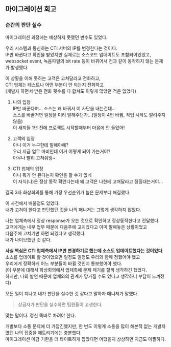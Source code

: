 ## 마이그레이션 회고
### 순간의 판단 실수

마이그레이션 과정에는 예상하지 못했던 변수도 있었다.<br>

우리 시스템과 통신하는 CTI 서버의 IP를 변경한다는 것이다.<br>
IP만 바뀐다고 확인을 받았지만 실제로는 소스코드 업데이트도 포함되어있었고,<br>
websocket event, 녹음파일의 bit rate 등이 바뀌어서 전과 같이 동작하지 않는 문제가 발생했다.<br>

이 상황을 이해 못하는 고객은 고쳐달라고 전화하고,<br>
CTI 업체는 테스트나 어떤 부분이 안 되는지 전화하고<br>
(개발자 하면서 받은 전화 횟수를 다 합쳐도 이렇게 많았던 적은 없었다)

1. 나의 입장<br>
   IP만 바꾼다며... 소스는 왜 바꿔서 이 사단을 내는건데...<br>
   소스를 바꿀거면 일정을 미리 말해주던가...(일정이 4번 바뀜, 작업 시작도 알려주지 않음)<br>
   이 새끼들 1년 전에 프로젝트 시작할때부터 마음에 안 들었어!

2. 고객의 입장<br>
   아니 이거 누구한테 말해야해?<br>
   우리 지금 업무 마비인데 이거 어떻게 되어 가는거야?<br>
   아무나 빨리 고쳐줘잉~

3. CTI 업체의 입장<br>
   아니 뭐가 안 된다는지 확인을 할 수가 없네<br>
   이 자식(나)은 정상 동작 확인다는데 왜 고객은 나한테 고쳐달라고 징징대는거야...

결국 3자 화상회의를 통해 가장 우선순위가 높은 문제부터 해결했다.<br>

이 사건에서 배울점도 있었다.<br>
내가 고쳐야 한다고 판단했던 것을 나의 매니저는 그렇게 생각하지 않았다.<br>

나는 업체측에서 정상 response가 오는 것으로 확인하고 정상동작한다고 전달했다.<br>
고객에게는 내부 업무 때문에 다음주에 고치겠다고 이미 말해놓은 상황이었고<br>
다음주에 고치기만 하면 되겠다고 생각했다.<br>
내가 나이브했던 것 같다.<br>

**사실 핵심은 CTI 업체측에서 IP만 변경하기로 했는데 소스도 업데이트했다는 것이었다.**<br>
소스를 업데이트 할 것이었으면 일정도 일정도 우리와 함께 정했어야 했고<br>
우리에게 정확하게 어느 부분들이 바뀔 것인지 통보했어야 했다.<br>
(이 부분에 대해서 화상회의에서 업체측에 문제 제기를 할까 생각하긴 했었다.<br>
하지만, 나의 발언 때문에 업체와의 관계가 망가질 수도 있다고 생각하니 부담이 느껴졌다)

모든 일이 지나고 내가 판단을 실수한 것 같다고 말하자 매니저가 말했다.

> 상급자가 판단을 실수하면 팀원들이 고생한다.

맞는 말이다. 정신 똑바로 차려야 한다.

개발보다 소통 문제에 더 가깝긴했지만, 한 번도 이렇게 소통을 많이 해본적 없는 개발자였던 나의 집중을 깨트리기에는 충분했다.<br>
마이그레이션 마감 기한을 더 타이트하게 잡았다면 어땠을지 상상하면 지금도 아찔하다.<br>